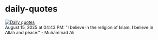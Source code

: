 # daily-quotes
[![Daily quotes](https://github.com/ceepu8/daily-quotes/actions/workflows/daily-quote.yml/badge.svg)](https://github.com/ceepu8/daily-quotes/actions/workflows/daily-quote.yml)<br/>
August 15, 2025 at 04:43 PM: "I believe in the religion of Islam. I believe in Allah and peace." - Muhammad Ali
